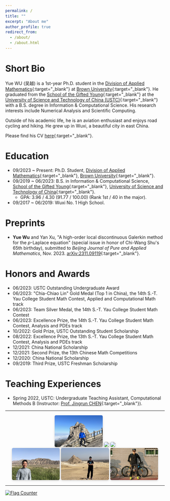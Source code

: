 ```yaml
---
permalink: /
title: ""
excerpt: "About me"
author_profile: true
redirect_from: 
  - /about/
  - /about.html
---
```


[//]: 主页上只展示客观成果，主观的东西和需要展开讲的东西放到其他页面 

Short Bio
===

Yue WU (吴越) is a 1st-year Ph.D. student in the [Division of Applied Mathematics](https://appliedmath.brown.edu/){:target="_blank"} at [Brown University](https://www.brown.edu/){:target="_blank"}. He graduated from the [School of the Gifted Young](https://en.scgy.ustc.edu.cn){:target="_blank"} at the [University of Science and Technology of China (USTC)](https://en.ustc.edu.cn){:target="_blank"} with a B.S. degree in Information & Computational Science. His research interests include Numerical Analysis and Scientific Computing. 

Outside of his academic life, he is an aviation enthusiast and enjoys road cycling and hiking. He grew up in Wuxi, a beautiful city in east China. 

Please find his CV [here](../files/cv.pdf){:target="_blank"}. 


Education 
===

- 09/2023 ~ Present: Ph.D. Student, [Division of Applied Mathematics](https://appliedmath.brown.edu/){:target="_blank"}, [Brown University](https://www.brown.edu/){:target="_blank"}. 
- 09/2019 ~ 06/2023: B.S. in Information & Computational Science, [School of the Gifted Young](https://en.scgy.ustc.edu.cn){:target="_blank"}, [University of Science and Technology of China](https://en.ustc.edu.cn){:target="_blank"}. 
    * GPA: 3.96 / 4.30 (91.77 / 100.00) (Rank 1st / 40 in the major). 
- 09/2017 ~ 06/2019: Wuxi No. 1 High School. 

Preprints 
===

- **Yue Wu** and Yan Xu, "A high-order local discontinuous Galerkin method for the $p$-Laplace equation" (special issue in honor of Chi-Wang Shu's 65th birthday), submitted to *Beijing Journal of Pure and Applied Mathematics*, Nov. 2023. [arXiv:2311.09119](https://arxiv.org/abs/2311.09119){:target="_blank"}. 


Honors and Awards
===

- 06/2023: USTC Outstanding Undergraduate Award 
- 06/2023: "Chia-Chiao Lin" Gold Medal (Top 1 in China), the 14th S.-T. Yau College Student Math Contest, Applied and Computational Math track 
- 06/2023: Team Silver Medal, the 14th S.-T. Yau College Student Math Contest 
- 06/2023: Excellence Prize, the 14th S.-T. Yau College Student Math Contest, Analysis and PDEs track 
- 10/2022: Gold Prize, USTC Outstanding Student Scholarship 
- 08/2022: Excellence Prize, the 13th S.-T. Yau College Student Math Contest, Analysis and PDEs track 
- 12/2021: China National Scholarship 
- 12/2021: Second Prize, the 13th Chinese Math Competitions 
- 12/2020: China National Scholarship 
- 09/2019: Third Prize, USTC Freshman Scholarship 


Teaching Experiences 
===
- Spring 2022, USTC: Undergraduate Teaching Assistant, Computational Methods B (Instructor: [Prof. Jingrun CHEN](https://faculty.ustc.edu.cn/chenjingrun/en/index/601834/list/index.htm){:target="_blank"}). 


---

<center>
    <img style = "
        border-radius: 0.3125em;
        box-shadow: 0 2px 4px 0 rgba(34,36,38,.12),0 2px 10px 0 rgba(34,36,38,.08);" 
        src = "../files/pictures/me-1.jpg" 
        width = "30%">
    <img style = "
        border-radius: 0.3125em;
        box-shadow: 0 2px 4px 0 rgba(34,36,38,.12),0 2px 10px 0 rgba(34,36,38,.08);" 
        src = "../files/pictures/me-2.jpg" 
        width = "30%">
    <img style = "
        border-radius: 0.3125em;
        box-shadow: 0 2px 4px 0 rgba(34,36,38,.12),0 2px 10px 0 rgba(34,36,38,.08);" 
        src = "../files/pictures/me-5.jpg" 
        width = "30%">
    <br>
    <img style = "
        border-radius: 0.3125em;
        box-shadow: 0 2px 4px 0 rgba(34,36,38,.12),0 2px 10px 0 rgba(34,36,38,.08);" 
        src = "../files/pictures/me-3.jpg" 
        width = "30%">
    <img style = "
        border-radius: 0.3125em;
        box-shadow: 0 2px 4px 0 rgba(34,36,38,.12),0 2px 10px 0 rgba(34,36,38,.08);" 
        src = "../files/pictures/me-4.jpg" 
        width = "30%">
    <img style = "
        border-radius: 0.3125em;
        box-shadow: 0 2px 4px 0 rgba(34,36,38,.12),0 2px 10px 0 rgba(34,36,38,.08);" 
        src = "../files/pictures/me-6.jpg" 
        width = "30%">
    <p> </p>
</center>

---

<a href="https://info.flagcounter.com/21GO"><img src="https://s01.flagcounter.com/map/21GO/size_s/txt_000000/border_CCCCCC/pageviews_1/viewers_0/flags_0/" alt="Flag Counter" border="0"></a>
